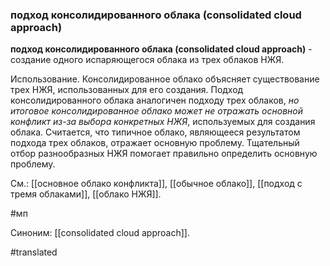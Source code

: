 ### подход консолидированного облака (consolidated cloud approach)

**подход консолидированного облака (consolidated cloud approach)** - создание одного испаряющегося облака из трех облаков НЖЯ.

Использование. Консолидированное облако объясняет существование трех НЖЯ, использованных для его создания. Подход консолидированного облака аналогичен подходу трех облаков, *но итоговое консолидированное облако может не отражать основной конфликт из-за выбора конкретных НЖЯ*, используемых для создания облака. Считается, что типичное облако, являющееся результатом подхода трех облаков, отражает основную проблему. Тщательный отбор разнообразных НЖЯ помогает правильно определить основную проблему.

См.: [[основное облако конфликта]], [[обычное облако]], [[подход с тремя облаками]], [[облако НЖЯ]].

#мп

Синоним: [[consolidated cloud approach]].

#translated
